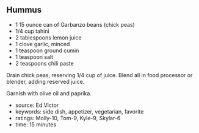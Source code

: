 Hummus
------

- 1 15 ounce can of Garbanzo beans (chick peas)
- 1/4 cup tahini
- 2 tablespoons lemon juice
- 1 clove garlic, minced
- 1 teaspoon ground cumin
- 1 teaspoon salt
- 2 teaspoons chili paste

Drain chick peas, reserving 1/4 cup of juice.  Blend all in food
processor or blender, adding reserved juice.

Garnish with olive oil and paprika.

- source: Ed Victor
- keywords: side dish, appetizer, vegetarian, favorite
- ratings: Molly-10, Tom-9, Kyle-9, Skylar-6
- time: 15 minutes

